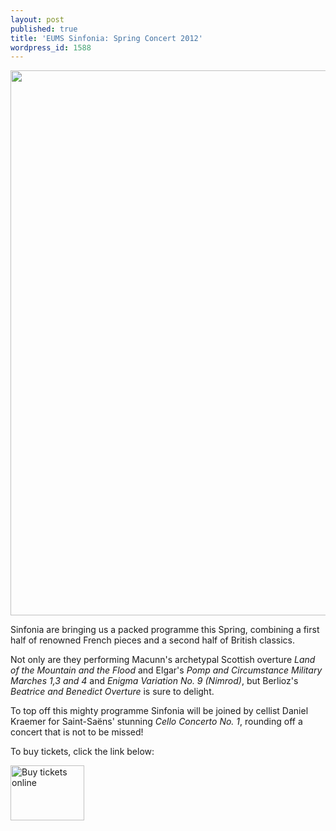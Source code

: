 ```yaml
---
layout: post
published: true
title: 'EUMS Sinfonia: Spring Concert 2012'
wordpress_id: 1588
---
```


<a title="buy tickets online" href="http://www.ticketsource.co.uk/event/21011"> <img src="{{ site.external_assets }}/posters/20120324_sinf.jpg" alt="" width="620" height="872" /></a>

Sinfonia are bringing us a packed programme this Spring, combining a first half of renowned French pieces and a second half of British classics.

Not only are they performing Macunn's archetypal Scottish overture <em>Land of the Mountain and the Flood</em> and Elgar's <em>Pomp and Circumstance Military Marches 1,3 and 4</em> and <em>Enigma Variation No. 9 (Nimrod)</em>, but Berlioz's <em>Beatrice and Benedict Overture</em> is sure to delight.

To top off this mighty programme Sinfonia will be joined by cellist Daniel Kraemer for Saint-Sa&euml;ns' stunning <em>Cello Concerto No. 1</em>, rounding off a concert that is not to be missed!

To buy tickets, click the link below:

<a title="buy tickets online" href="http://www.ticketsource.co.uk/event/21011"> <img src="http://www.ticketsource.co.uk/images/buyTickets/buyTickets-medium.png" alt="Buy tickets online" width="118" height="88" border="0" /></a>

